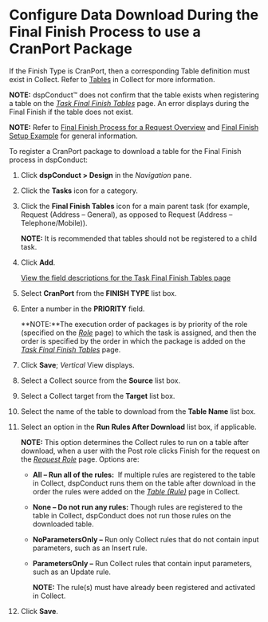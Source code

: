  

# Configure Data Download During the Final Finish Process to use a CranPort Package

If the Finish Type is CranPort, then a corresponding Table definition
must exist in Collect. Refer to
[Tables](../../../Platform/Collect/Use_Cases/Register_and_Use_Tables.htm)
in Collect for more information.

<span style="font-weight: bold;">NOTE:</span> dspConduct™ does not
confirm that the table exists when registering a table on the
<span style="font-style: italic;">[Task Final Finish
Tables](../Page_Desc/Task_Final_Finish_Tables_H.htm)</span> page. An
error displays during the Final Finish if the table does not exist.

<span style="font-weight: bold;">NOTE:</span> Refer to [Final Finish
Process for a Request
Overview](Final_Finish_Process_for_a_Request_Overview.htm) and [Final
Finish Setup Example](Final_Finish_Setup_Example.htm) for general
information.

To register a CranPort package to download a table for the Final Finish
process in dspConduct:

1.  Click **dspConduct \> Design** in the *Navigation* pane.

2.  Click the **Tasks** icon for a category.

3.  Click the **Final Finish Tables** icon for a main parent task (for
    example, Request (Address – General), as opposed to Request (Address
    – Telephone/Mobile)).
    
    **NOTE:** It is recommended that tables should not be registered to
    a child task.

4.  Click <span style="font-weight: bold;">Add</span>.
    
    [View the field descriptions for the Task Final Finish Tables
    page](../Page_Desc/Task_Final_Finish_Tables_H.htm)

5.  Select <span style="font-weight: bold;">CranPort</span> from the
    <span style="font-weight: bold;">FINISH TYPE</span> list box.

6.  Enter a number in the
    <span style="font-weight: bold;">PRIORITY</span> field.
    
    **NOTE:**The execution order of packages is by priority of the role
    (specified on the
    <span style="font-style: italic;">[Role](../Page_Desc/Role_H_dspConduct.htm)</span>
    page) to which the task is assigned, and then the order is specified
    by the order in which the package is added on the
    <span style="font-style: italic;">[Task Final Finish
    Tables](../Page_Desc/Task_Final_Finish_Tables_H.htm)</span> page.

7.  Click **Save**; <span style="font-style: italic;">Vertical</span>
    View displays.

8.  Select a Collect source from the **Source** list box.

9.  Select a Collect target from the **Target** list box.

10. Select the name of the table to download from the **Table Name**
    list box.

11. Select an option in the **Run Rules After Download** list box, if
    applicable.
    
    **NOTE:** This option determines the Collect rules to run on a table
    after download, when a user with the Post role clicks Finish for the
    request on the *[Request Role](../Page_Desc/Request_Role_H.htm)*
    page. Options are:
    
      - **All – Run all of the rules:**  If multiple rules are
        registered to the table in Collect, dspConduct runs them on the
        table after download in the order the rules were added on the
        *[Table
        (Rule)](../../../Platform/Collect/Page_Desc/Table_Rule_H.htm)*
        page in Collect.
    
      - **None – Do not run any rules:** Though rules are registered to
        the table in Collect, dspConduct does not run those rules on the
        downloaded table.
    
      - **NoParametersOnly –** Run only Collect rules that do not
        contain input parameters, such as an Insert rule.
    
      - **ParametersOnly –** Run Collect rules that contain input
        parameters, such as an Update rule.
        
        **NOTE:** The rule(s) must have already been registered and
        activated in Collect.

12. Click **Save**.
